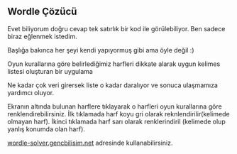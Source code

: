 ## Wordle Çözücü
Evet biliyorum doğru cevap tek satırlık bir kod ile görülebiliyor. Ben sadece biraz eğlenmek istedim.

Başlığa bakınca her şeyi kendi yapıyormuş gibi ama öyle değil :) 

Oyun kurallarına göre belirlediğimiz harfleri dikkate alarak uygun kelimes listesi oluşturan bir uygulama

Ne kadar çok veri girersek liste o kadar daralıyor ve sonuca ulaşmamıza yardımcı oluyor. 

Ekranın altında bulunan harflere tıklayarak o harfleri oyun kurallarına göre renklendirebilirsiniz.
İlk tıklamada harf koyu gri olarak reknlendirilir(kelimede olmayan harf).
İkinci tıklamada harf sarı olarak renklerindiril (kelimede olup yanlış konumda olan harf).


[wordle-solver.gencbilisim.net](https://wordle-solver.gencbilisim.net) adresinde kullanabilirsiniz.